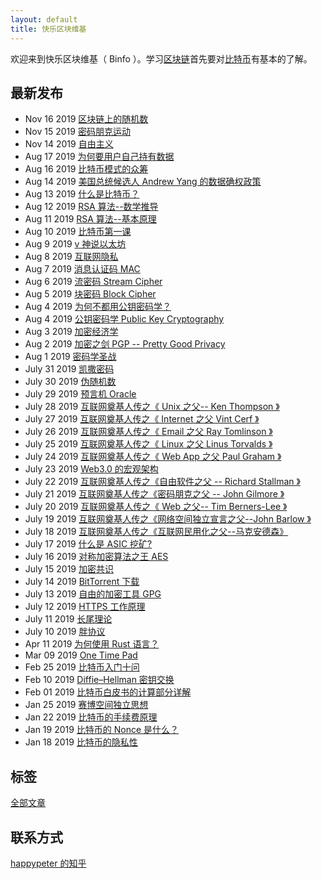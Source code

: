 ```yaml
---
layout: default
title: 快乐区块维基
---
```


欢迎来到快乐区块维基（ Binfo ）。学习[区块链](blockchain)首先要对[比特币](what-is-btc)有基本的了解。

## 最新发布

- Nov 16 2019 [区块链上的随机数](chain-random)
- Nov 15 2019 [密码朋克运动](cypherpunk)
- Nov 14 2019 [自由主义](libralism)
- Aug 17 2019 [为何要用户自己持有数据](own-data)
- Aug 16 2019 [比特币模式的众筹](bitcoin-funding)
- Aug 14 2019 [美国总统候选人 Andrew Yang 的数据确权政策](yang)
- Aug 13 2019 [什么是比特币？](bitcoin-what)
- Aug 12 2019 [RSA 算法--数学推导](rsa-math)
- Aug 11 2019 [RSA 算法--基本原理](rsa-101)
- Aug 10 2019 [比特币第一课](bitcoin101)
- Aug 9 2019 [v 神说以太坊](v-eth)
- Aug 8 2019 [互联网隐私](internet-privacy)
- Aug 7 2019 [消息认证码 MAC](mac)
- Aug 6 2019 [流密码 Stream Cipher](scipher)
- Aug 5 2019 [块密码 Block Cipher](bcipher)
- Aug 4 2019 [为何不都用公钥密码学？](all-pub)
- Aug 4 2019 [公钥密码学 Public Key Cryptography](pub-crypto)
- Aug 3 2019 [加密经济学](crypto-eco)
- Aug 2 2019 [加密之剑 PGP -- Pretty Good Privacy](pgp)
- Aug 1 2019 [密码学圣战](crypto-war)
- July 31 2019 [凯撒密码](caesar)
- July 30 2019 [伪随机数](prandom)
- July 29 2019 [预言机 Oracle](oracle)
- July 28 2019 [互联网奠基人传之《 Unix 之父-- Ken Thompson 》](ken)
- July 27 2019 [互联网奠基人传之《 Internet 之父 Vint Cerf 》](vint)
- July 26 2019 [互联网奠基人传之《 Email 之父 Ray Tomlinson 》](ray)
- July 25 2019 [互联网奠基人传之《 Linux 之父 Linus Torvalds 》](linus)
- July 24 2019 [互联网奠基人传之《 Web App 之父 Paul Graham 》](pg)
- July 23 2019 [Web3.0 的宏观架构](web3)
- July 22 2019 [互联网奠基人传之《自由软件之父 -- Richard Stallman 》](rms)
- July 21 2019 [互联网奠基人传之《密码朋克之父 -- John Gilmore 》](gil)
- July 20 2019 [互联网奠基人传之《 Web 之父-- Tim Berners-Lee 》](lee)
- July 19 2019 [互联网奠基人传之《网络空间独立宣言之父--John Barlow 》](barlow)
- July 18 2019 [互联网奠基人传之《互联网民用化之父--马克安德森》](marc)
- July 17 2019 [什么是 ASIC 挖矿?](asic)
- July 16 2019 [对称加密算法之王 AES](aes)
- July 15 2019 [加密共识](cons)
- July 14 2019 [BitTorrent 下载](bt)
- July 13 2019 [自由的加密工具 GPG](gpg)
- July 12 2019 [HTTPS 工作原理](https)
- July 11 2019 [长尾理论](long-tail)
- July 10 2019 [胖协议](fat-protocol)
- Apr 11 2019 [为何使用 Rust 语言？](why-rust)
- Mar 09 2019 [One Time Pad](otp)
- Feb 25 2019 [比特币入门十问](qa101)
- Feb 10 2019 [Diffie–Hellman 密钥交换](dh)
- Feb 01 2019 [比特币白皮书的计算部分详解](calculations)
- Jan 25 2019 [赛博空间独立思想](cyberspace)
- Jan 22 2019 [比特币的手续费原理](fee)
- Jan 19 2019 [比特币的 Nonce 是什么？](nonce)
- Jan 18 2019 [比特币的隐私性](bitcoin-privacy)

## 标签

[全部文章](https://github.com/happypeter/binfo)

## 联系方式

[happypeter 的知乎](https://www.zhihu.com/people/peterlovemoney/activities)
